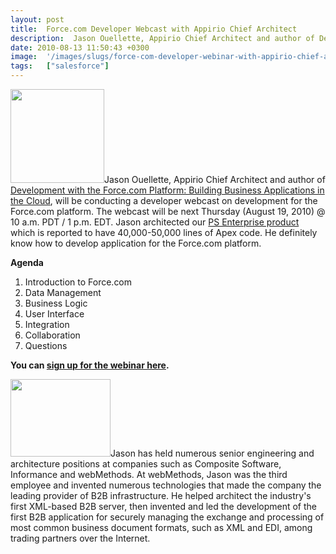 ```yaml
---
layout: post
title:  Force.com Developer Webcast with Appirio Chief Architect
description:  Jason Ouellette, Appirio Chief Architect and author of Development with the Force.com Platform- Building Business Applications in the Cloud , will be conducting a developer webcast on development for the Force.com platform. The webcast will be next Thursday (August 19, 2010) @ 10 a.m. PDT / 1 p.m. EDT. Jason architected our PS Enterprise product  which is reported to have 40,000-50,000 lines of Apex code. He definitely know how to develop application for the Force.com platform. Agenda 1. Introd
date: 2010-08-13 11:50:43 +0300
image:  '/images/slugs/force-com-developer-webinar-with-appirio-chief-architect.jpg'
tags:   ["salesforce"]
---
```

<p><a href="/2009/08/28/first-force-com-book-not-published-by-salesforce-com/force-book-cover/" rel="attachment wp-att-1160"><img src="http://res.cloudinary.com/blog-jeffdouglas-com/image/upload/c_crop,h_240,w_240,x_0,y_0/h_150,w_150/v1400399510/force-book-cover_hysop8.jpg" alt="" title="force-book-cover" width="150" height="150" class="alignleft size-thumbnail wp-image-1160" /></a>Jason Ouellette, Appirio Chief Architect and author of <a href="http://www.amazon.com/gp/product/0321647734" target="_blank">Development with the Force.com Platform: Building Business Applications in the Cloud</a>, will be conducting a developer webcast on development for the Force.com platform. The webcast will be next Thursday (August 19, 2010) @ 10 a.m. PDT / 1 p.m. EDT. Jason architected our <a href="http://www.appirio.com/pscloud/products.php" target="_blank">PS Enterprise product</a> which is reported to have 40,000-50,000 lines of Apex code. He definitely know how to develop application for the Force.com platform.
<p><strong>Agenda</strong></p><ol><li>Introduction to Force.com</li><li>Data Management</li><li>Business Logic</li><li>User Interface</li><li>Integration</li><li>Collaboration</li><li>Questions</li></ol><p><strong>You can <a href="http://www.safaribooksonline.com/Corporate/NewsEvents/webcastsEvents.php" target="_blank">sign up for the webinar here</a>.</strong></p>
<p><a href="/2010/08/13/force-com-developer-webinar-with-appirio-chief-architect/jason-ouellette/" rel="attachment wp-att-3097"><img src="http://res.cloudinary.com/blog-jeffdouglas-com/image/upload/v1400327950/Jason-Ouellette_vf5i6h.jpg" alt="" title="Jason Ouellette" width="160" height="124" class="alignleft size-full wp-image-3097" /></a>Jason has held numerous senior engineering and architecture positions at companies such as Composite Software, Informance and webMethods. At webMethods, Jason was the third employee and invented numerous technologies that made the company the leading provider of B2B infrastructure. He helped architect the industry's first XML-based B2B server, then invented and led the development of the first B2B application for securely managing the exchange and processing of most common business document formats, such as XML and EDI, among trading partners over the Internet.</p>
<p></p></p>

